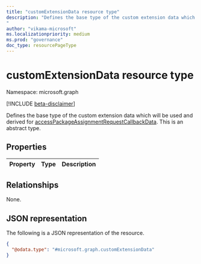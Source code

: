 ```yaml
---
title: "customExtensionData resource type"
description: "Defines the base type of the custom extension data which will be used and derived for custom extension callback data. This is an abstract type.
"
author: "vikama-microsoft"
ms.localizationpriority: medium
ms.prod: "governance"
doc_type: resourcePageType
---
```


# customExtensionData resource type

Namespace: microsoft.graph

[!INCLUDE [beta-disclaimer](../../includes/beta-disclaimer.md)]

Defines the base type of the custom extension data which will be used and derived for [accessPackageAssignmentRequestCallbackData](../resources/accessPackageAssignmentRequestCallbackData.md). This is an abstract type.

## Properties
|Property|Type|Description|
|:---|:---|:---|

## Relationships
None.

## JSON representation
The following is a JSON representation of the resource.
<!-- {
  "blockType": "resource",
  "@odata.type": "microsoft.graph.customExtensionData"
}
-->
``` json
{
  "@odata.type": "#microsoft.graph.customExtensionData"
}
```

